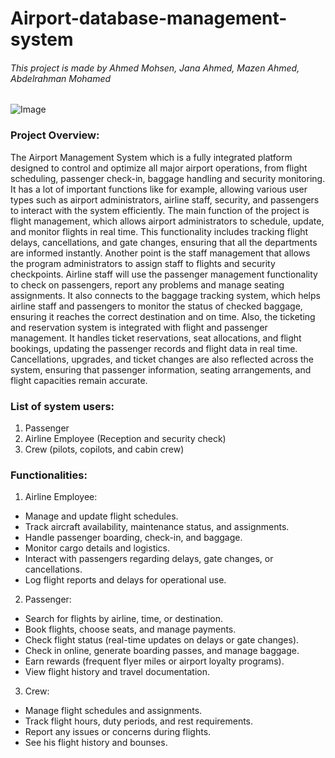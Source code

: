# Airport-database-management-system
###### This project is made by Ahmed Mohsen, Jana Ahmed, Mazen Ahmed, Abdelrahman Mohamed
![Image](https://images.stockcake.com/public/0/8/9/089460f2-343e-4300-b6e2-22dfc71a5692_large/busy-nighttime-airport-stockcake.jpg)	
### Project Overview:
The Airport Management System which is a fully integrated platform designed to control and optimize all major airport operations, from flight scheduling, passenger check-in, baggage handling and security monitoring. It has a lot of important functions like for example, allowing various user types such as airport administrators, airline staff, security, and passengers to interact with the system efficiently. 
The main function of the project is flight management, which allows airport administrators to schedule, update, and monitor flights in real time. This functionality includes tracking flight delays, cancellations, and gate changes, ensuring that all the departments are informed instantly. 
Another point is the staff management that allows the program administrators to assign staff to flights and security checkpoints. Airline staff will use the passenger management functionality to check on passengers, report any problems and manage seating assignments. It also connects to the baggage tracking system, which helps airline staff and passengers to monitor the status of checked baggage, ensuring it reaches the correct destination and on time.
Also, the ticketing and reservation system is integrated with flight and passenger management. It handles ticket reservations, seat allocations, and flight bookings, updating the passenger records and flight data in real time. Cancellations, upgrades, and ticket changes are also reflected across the system, ensuring that passenger information, seating arrangements, and flight capacities remain accurate.
### List of system users:
1. Passenger
2. Airline Employee (Reception and security check)
3. Crew (pilots, copilots, and cabin crew)
### Functionalities:

1. Airline Employee:
-	Manage and update flight schedules.
-	Track aircraft availability, maintenance status, and assignments.
-	Handle passenger boarding, check-in, and baggage.
-	Monitor cargo details and logistics.
-	Interact with passengers regarding delays, gate changes, or cancellations.
-	Log flight reports and delays for operational use.
2. Passenger:
-	Search for flights by airline, time, or destination.
-	Book flights, choose seats, and manage payments.
-	Check flight status (real-time updates on delays or gate changes).
-	Check in online, generate boarding passes, and manage baggage.
-	Earn rewards (frequent flyer miles or airport loyalty programs).
-	View flight history and travel documentation.

3. Crew:
-	Manage flight schedules and assignments.
-	Track flight hours, duty periods, and rest requirements.
-	Report any issues or concerns during flights.
-   See his flight history and bounses.